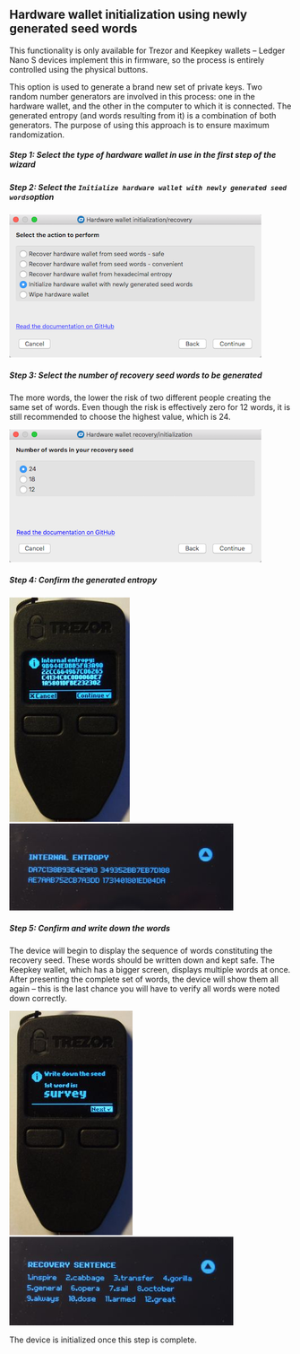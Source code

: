 ## Hardware wallet initialization using newly generated seed words
This functionality is only available for Trezor and Keepkey wallets – Ledger Nano S devices implement this in firmware, so the process is entirely controlled using the physical buttons.

This option is used to generate a brand new set of private keys. Two random number generators are involved in this process: one in the hardware wallet, and the other in the computer to which it is connected. The generated entropy (and words resulting from it) is a combination of both generators. The purpose of using this approach is to ensure maximum randomization.

##### Step 1: Select the type of hardware wallet in use in the first step of the wizard

##### Step 2: Select the `Initialize hardware wallet with newly generated seed words`option  
![Input entropy](img/hwri/init-action.png)

##### Step 3: Select the number of recovery seed words to be generated  
The more words, the lower the risk of two different people creating the same set of words. Even though the risk is effectively zero for 12 words, it is still recommended to choose the highest value, which is 24.  

![Number of words](img/hwri/rec-number-of-words.png)

##### Step 4: Confirm the generated entropy
![Trezor entropy](img/hwri/trezor-entropy.jpg)
![Keepkey entropy](img/hwri/keepkey-entropy.jpg)

##### Step 5: Confirm and write down the words
The device will begin to display the sequence of words constituting the recovery seed. These words should be written down and kept safe. The Keepkey wallet, which has a bigger screen, displays multiple words at once. After presenting the complete set of words, the device will show them all again – this is the last chance you will have to verify all words were noted down correctly.  

![Trezor initialization - word](img/hwri/trezor-init-word.jpg)
![Keepkey initialization - word](img/hwri/keepkey-init-word.jpg)  

The device is initialized once this step is complete.